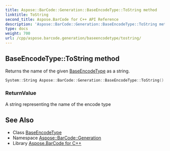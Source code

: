 ```yaml
---
title: Aspose::BarCode::Generation::BaseEncodeType::ToString method
linktitle: ToString
second_title: Aspose.BarCode for C++ API Reference
description: 'Aspose::BarCode::Generation::BaseEncodeType::ToString method. Returns the name of the given BaseEncodeType as a string in C++.'
type: docs
weight: 700
url: /cpp/aspose.barcode.generation/baseencodetype/tostring/
---
```

## BaseEncodeType::ToString method


Returns the name of the given [BaseEncodeType](../) as a string.

```cpp
System::String Aspose::BarCode::Generation::BaseEncodeType::ToString() const override
```


### ReturnValue

A string representing the name of the encode type

## See Also

* Class [BaseEncodeType](../)
* Namespace [Aspose::BarCode::Generation](../../)
* Library [Aspose.BarCode for C++](../../../)
